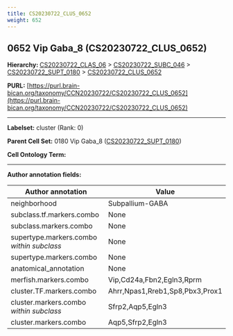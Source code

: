 ```yaml
---
title: CS20230722_CLUS_0652
weight: 652
---
```

## 0652 Vip Gaba_8 (CS20230722_CLUS_0652)
<b>Hierarchy: </b>
[CS20230722_CLAS_06](../CS20230722_CLAS_06) >
[CS20230722_SUBC_046](../CS20230722_SUBC_046) >
[CS20230722_SUPT_0180](../CS20230722_SUPT_0180) >
[CS20230722_CLUS_0652](../CS20230722_CLUS_0652)

**PURL:** [https://purl.brain-bican.org/taxonomy/CCN20230722/CS20230722_CLUS_0652](https://purl.brain-bican.org/taxonomy/CCN20230722/CS20230722_CLUS_0652)

---


**Labelset:** cluster (Rank: 0)

**Parent Cell Set:** 0180 Vip Gaba_8 ([CS20230722_SUPT_0180](../CS20230722_SUPT_0180))



**Cell Ontology Term:** 

[MARKER GENES.]: #


---

[TRANSFERRED ANNOTATIONS.]: #


[AUTHOR ANNOTATION FIELDS.]: #


**Author annotation fields:**

| Author annotation | Value |
|-------------------|-------|
|neighborhood|Subpallium-GABA|
|subclass.tf.markers.combo|None|
|subclass.markers.combo|None|
|supertype.markers.combo _within subclass_|None|
|supertype.markers.combo|None|
|anatomical_annotation|None|
|merfish.markers.combo|Vip,Cd24a,Fbn2,Egln3,Rprm|
|cluster.TF.markers.combo|Ahrr,Npas1,Rreb1,Sp8,Pbx3,Prox1|
|cluster.markers.combo _within subclass_|Sfrp2,Aqp5,Egln3|
|cluster.markers.combo|Aqp5,Sfrp2,Egln3|
